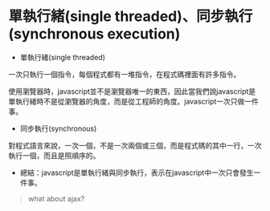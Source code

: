 # 單執行緒(single threaded)、同步執行(synchronous execution)

- 單執行緒(single threaded)

一次只執行一個指令，每個程式都有一堆指令，在程式碼裡面有許多指令。

使用瀏覽器時，javascript並不是瀏覽器唯一的東西，因此當我們說javascript是單執行緒時不是從瀏覽器的角度，而是從工程師的角度。javascript一次只做一件事。

- 同步執行(synchronous)

對程式語言來說，一次一個，不是一次兩個或三個，而是程式碼的其中一行，一次執行一個，而且是照順序的。

- 總結：javascript是單執行緒與同步執行，表示在javascript中一次只會發生一件事。

> what about ajax?

